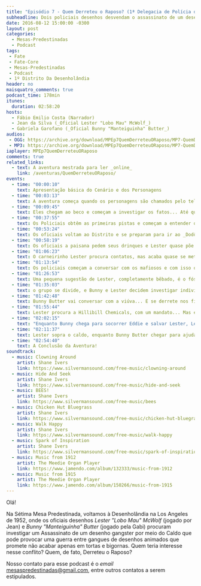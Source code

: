 ```yaml
---
title: "Episódio 7 - Quem Derreteu o Raposo? (1ª Delegacia de Polícia da Desenholândia)"
subheadline: Dois policiais desenhos desvendam o assassinato de um desenho raposa!
date: 2016-08-12 15:00:00 -0300
layout: post
categories:
  - Mesas-Predestinadas
  - Podcast
tags:
 - Fate
 - Fate-Core
 - Mesas-Predestinadas
 - Podcast
 - 1º Distrito Da Desenholândia
header: no
maisquatro_comments: true 
podcast_time: 178min
itunes:
  duration: 02:58:20
hosts:
  - Fábio Emilio Costa (Narrador)
  - Jean da Silva (_Oficial Lester "Lobo Mau" McWolf_)
  - Gabriela Garofano (_Oficial Bunny "Manteiguinha" Butter_)
audios:
 - OGG: https://archive.org/download/MPEp7QuemDerreteuORaposo/MP7-QuemDerreteuORaposo.ogg
 - MP3: https://archive.org/download/MPEp7QuemDerreteuORaposo/MP7-QuemDerreteuORaposo.mp3
iaplayer: MPEp7QuemDerreteuORaposo
comments: true
related_links:
  - text: A aventura mestrada para ler _online_
    link: /aventuras/QuemDerreteuORaposo/
events:
  - time: "00:00:10"
    text: Apresentação básica do Cenário e dos Personagens
  - time: "00:03:13"
    text: A aventura começa quando os personagens são chamados pelo telefone
  - time: "00:09:45"
    text: Eles chegam ao beco e começam a investigar os fatos... Até que alguns gangsters se intrometem...
  - time: "00:37:55"
    text: Os Policiais obtêm as primeiras pistas e começam a entender que o Assassinato por Caldo é maior do que aparenta
  - time: "00:53:24"
    text: Os oficiais voltam ao Distrito e se preparam para ir ao _Dodô Pirado_
  - time: "00:58:19"
    text: Os oficiais a paisana pedem seus drinques e Lester quase põe tudo a perder, até que Bunny faz ele virar um carneirinho! LITERALMENTE!!!!!
  - time: "01:06:23"
    text: O carneirinho Lester procura contatos, mas acaba quase se metendo em confusão com gangsters locais, mas Bunny procura socorrê-lo!
  - time: "01:13:54"
    text: Os policiais começam a conversar com os mafiosos e com isso obterem informações sobre o caso.
  - time: "01:26:53"
    text: Uma pequena sugestão de Lester, completamente bêbado, é o fósforo que estoura o barril de pólvora de uma guerra de gangues
  - time: "01:35:03"
    text: o grupo se divide, e Bunny e Lester decidem investigar individualmente parte das pistas
  - time: "01:42:48"
    text: Bunny Butter vai conversar com a viúva... E se derrete nos filhinhos do casal...
  - time: "01:55:44"
    text: Lester procura a Hillibill Chemicals, com um mandato... Mas ele está pegando algo maior do que consegue morder!
  - time: "02:02:15"
    text: "Enquanto Bunny chega para socorrer Eddie e salvar Lester, Lester descobre quem é o fornecedor de Caldo para O'Toole!"
  - time: "02:11:37"
    text: Lester sopra o caldo, enquanto Bunny Butter chegar para ajudar... E com isso começa um conflito!
  - time: "02:54:40"
    text: A Conclusão da Aventura!
soundtrack:
  - music: Clowning Around
    artist: Shane Ivers
    link: https://www.silvermansound.com/free-music/clowning-around
  - music: Hide And Seek
    artist: Shane Ivers
    link: https://www.silvermansound.com/free-music/hide-and-seek
  - music: BEES!
    artist: Shane Ivers
    link: https://www.silvermansound.com/free-music/bees
  - music: Chicken Hut Bluegrass
    artist: Shane Ivers
    link: https://www.silvermansound.com/free-music/chicken-hut-bluegrass
  - music: Walk Happy
    artist: Shane Ivers
    link: https://www.silvermansound.com/free-music/walk-happy
  - music: Spark of Inspiration
    artist: Shane Ivers
    link: https://www.silvermansound.com/free-music/spark-of-inspiration
  - music: Music from 1912
    artist: The Meedie Organ Player
    link: https://www.jamendo.com/album/132333/music-from-1912
  - music: Music from 1915
    artist: The Meedie Organ Player
    link: https://www.jamendo.com/album/150266/music-from-1915        
---
```


Olá!

Na Sétima Mesa Predestinada, voltamos à Desenholândia na Los Angeles de 1952, onde os oficiais desenhos _Lester "Lobo Mau" McWolf_ (jogado por Jean) e _Bunny "Manteiguinha" Butter_ (jogado pela Gabi) procuram investigar um Assassinato de um desenho gangster por meio do Caldo que pode provocar uma guerra entre gangues de desenhos animados que promete não acabar apenas em tortas e bigornas. Quem teria interesse nesse conflito? Quem, de fato, Derreteu o Raposo?

Nosso contato para esse podcast é o _email_ <mesaspredestinadas@gmail.com>, entre outros contatos a serem estipulados.


[fatemasters]: http://fatemasters.github.io
[rolandomaisquatro]: http://rolandomaisquatro.github.io
[camundongos-aventureiros]: https://pt.wikipedia.org/wiki/The_Country_Mouse_and_the_City_Mouse_Adventures
